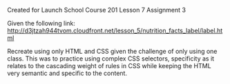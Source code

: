 Created for Launch School
Course 201
Lesson 7
Assignment 3

Given the following link:
http://d3jtzah944tvom.cloudfront.net/lesson_5/nutrition_facts_label/label.html

Recreate using only HTML and CSS given the challenge of only using one class. This was to practice using complex CSS selectors, specificity as it relates to the cascading weight of rules in CSS while keeping the HTML very semantic and specific to the content.
